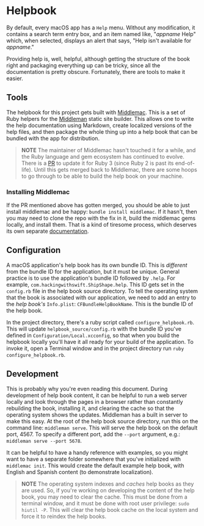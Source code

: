 # Helpbook

By default, every macOS app has a `Help` menu. Without any modification, it contains a search
term entry box, and an item named like, "*appname* Help" which, when selected, displays an alert
that says, "Help isn't available for *appname*."

Providing help is, well, helpful, although getting the structure of the book right and packaging
everything up can be tricky, since all the documentation is pretty obscure. Fortunately, there are
tools to make it easier.

## Tools

The helpbook for this project gets built with [Middlemac]. This is a set of Ruby helpers for the
[Middleman] static site builder. This allows one to write the help documentation using Markdown,
create localized versions of the help files, and then package the whole thing up into a help book
that can be bundled with the app for distribution.

> __NOTE__ The maintainer of Middlemac hasn't touched it for a while, and the Ruby language and gem
> ecosystem has continued to evolve. There is a [PR](https://github.com/middlemac/middlemac/pull/9)
> to update it for Ruby 3 (since Ruby 2 is past its end-of-life). Until this gets merged back to
> Middlemac, there are some hoops to go through to be able to build the help book on your machine.

### Installing Middlemac

If the PR mentioned above has gotten merged, you should be able to just install
middlemac and be happy: `bundle install middlemac`.
If it hasn't, then you may need to clone the repo with the fix
in it, build the middlemac gems locally, and install them. That is a kind of tiresome
process, which deserves its own separate [documentation](BUILDING_MIDDLEMAC.md).

## Configuration

A macOS application's help book has its own bundle ID. This is *different* from the bundle ID
for the application, but it must be unique. General practice is to use the application's
bundle ID followed by `.help`. For example, `com.hackingwithswift.ShipShape.help`. This ID gets
set in the `config.rb` file in the help book source directory. To tell the
operating system that the book is associated with our application, we need to add an entry to
the *help book's* `Info.plist`: `CFBundleHelpBookName`. This is the bundle ID of the help book.

In the project directory, there's a ruby script called `configure_helpbook.rb`. This will update
`helpbook_source/config.rb` with the bundle ID you've defined in `Configuration/Local.xcconfig`,
so that when you build the helpbook locally you'll have it all ready for your build of the application.
To invoke it, open a Terminal window and in the project directory run `ruby configure_helpbook.rb`.

## Development

This is probably why you're even reading this document. During development of help book content,
it can be helpful to run a web server locally and look through the pages in a browser rather
than constantly rebuilding the book, installing it, and clearing the cache so that the operating
system shows the updates. Middleman has a built in server to make this easy. At the root of
the help book source directory, run this on the command line: `middleman serve`. This will
serve the help book on the default port, 4567. To specify a different port, add the `--port`
argument, e.g.: `middleman serve --port 5678`.

It can be helpful to have a handy reference with examples, so you might want to have a separate
folder somewhere that you've initialized with `middlemac init`. This would create the default
example help book, with English and Spanish content (to demonstrate localization).

> __NOTE__ The operating system indexes and _caches_ help books as they are used. So, if you're
> working on developing the content of the help book, you may need to clear the cache. This must
> be done from a terminal window, and it must be done with root user privilege: `sudo hiutil -P`.
> This will clear the help book cache on the local system and force it to reindex the help books.

[Middlemac]: https://github.com/middlemac/middlemac
[Middleman]: https://github.com/middleman/middleman

